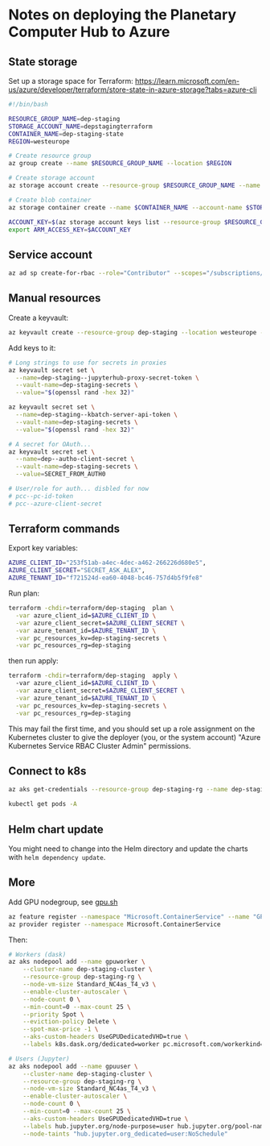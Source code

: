 # Notes on deploying the Planetary Computer Hub to Azure

## State storage 

Set up a storage space for Terraform: https://learn.microsoft.com/en-us/azure/developer/terraform/store-state-in-azure-storage?tabs=azure-cli

``` bash
#!/bin/bash

RESOURCE_GROUP_NAME=dep-staging
STORAGE_ACCOUNT_NAME=depstagingterraform
CONTAINER_NAME=dep-staging-state
REGION=westeurope

# Create resource group
az group create --name $RESOURCE_GROUP_NAME --location $REGION

# Create storage account
az storage account create --resource-group $RESOURCE_GROUP_NAME --name $STORAGE_ACCOUNT_NAME --sku Standard_LRS --encryption-services blob

# Create blob container
az storage container create --name $CONTAINER_NAME --account-name $STORAGE_ACCOUNT_NAME
```

``` bash
ACCOUNT_KEY=$(az storage account keys list --resource-group $RESOURCE_GROUP_NAME --account-name $STORAGE_ACCOUNT_NAME --query '[0].value' -o tsv)
export ARM_ACCESS_KEY=$ACCOUNT_KEY
```

## Service account

``` bash
az ad sp create-for-rbac --role="Contributor" --scopes="/subscriptions/99ad928a-19f5-491b-ae04-620dc650944a"
```

## Manual resources

Create a keyvault:

``` bash
az keyvault create --resource-group dep-staging --location westeurope --name dep-staging-secrets
```

Add keys to it:

``` bash
# Long strings to use for secrets in proxies
az keyvault secret set \
  --name=dep-staging--jupyterhub-proxy-secret-token \
  --vault-name=dep-staging-secrets \
  --value="$(openssl rand -hex 32)"

az keyvault secret set \
  --name=dep-staging--kbatch-server-api-token \
  --vault-name=dep-staging-secrets \
  --value="$(openssl rand -hex 32)"

# A secret for OAuth...
az keyvault secret set \
  --name=dep--autho-client-secret \
  --vault-name=dep-staging-secrets \
  --value=SECRET_FROM_AUTH0

# User/role for auth... disbled for now
# pcc--pc-id-token
# pcc--azure-client-secret
```

## Terraform commands

Export key variables:

``` bash
AZURE_CLIENT_ID="253f51ab-a4ec-4dec-a462-266226d680e5",
AZURE_CLIENT_SECRET="SECRET_ASK_ALEX",
AZURE_TENANT_ID="f721524d-ea60-4048-bc46-757d4b5f9fe8"
```

Run plan:

``` bash
terraform -chdir=terraform/dep-staging  plan \
  -var azure_client_id=$AZURE_CLIENT_ID \
  -var azure_client_secret=$AZURE_CLIENT_SECRET \
  -var azure_tenant_id=$AZURE_TENANT_ID \
  -var pc_resources_kv=dep-staging-secrets \
  -var pc_resources_rg=dep-staging
```

then run apply:

``` bash
terraform -chdir=terraform/dep-staging  apply \ 
  -var azure_client_id=$AZURE_CLIENT_ID \
  -var azure_client_secret=$AZURE_CLIENT_SECRET \
  -var azure_tenant_id=$AZURE_TENANT_ID \
  -var pc_resources_kv=dep-staging-secrets \
  -var pc_resources_rg=dep-staging
```

This may fail the first time, and you should set up a role assignment
on the Kubernetes cluster to give the deployer (you, or the system account)
"Azure Kubernetes Service RBAC Cluster Admin" permissions.

## Connect to k8s

``` bash
az aks get-credentials --resource-group dep-staging-rg --name dep-staging-cluster

kubectl get pods -A
```

## Helm chart update

You might need to change into the Helm directory and update the charts with
`helm dependency update`.


## More

Add GPU nodegroup, see [gpu.sh](scripts/gpu.sh)

``` bash
az feature register --namespace "Microsoft.ContainerService" --name "GPUDedicatedVHDPreview"
az provider register --namespace Microsoft.ContainerService
```

Then:

``` bash
# Workers (dask)
az aks nodepool add --name gpuworker \
    --cluster-name dep-staging-cluster \
    --resource-group dep-staging-rg \
    --node-vm-size Standard_NC4as_T4_v3 \
    --enable-cluster-autoscaler \
    --node-count 0 \
    --min-count=0 --max-count 25 \
    --priority Spot \
    --eviction-policy Delete \
    --spot-max-price -1 \
    --aks-custom-headers UseGPUDedicatedVHD=true \
    --labels k8s.dask.org/dedicated=worker pc.microsoft.com/workerkind=gpu

# Users (Jupyter)
az aks nodepool add --name gpuuser \
    --cluster-name dep-staging-cluster \
    --resource-group dep-staging-rg \
    --node-vm-size Standard_NC4as_T4_v3 \
    --enable-cluster-autoscaler \
    --node-count 0 \
    --min-count=0 --max-count 25 \
    --aks-custom-headers UseGPUDedicatedVHD=true \
    --labels hub.jupyter.org/node-purpose=user hub.jupyter.org/pool-name=user-alpha-pool pc.microsoft.com/userkind=gpu \
    --node-taints "hub.jupyter.org_dedicated=user:NoSchedule"
```
